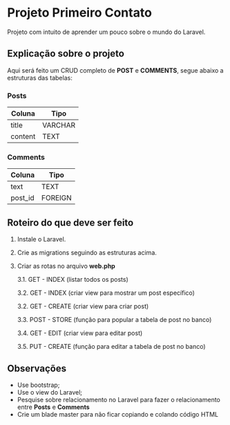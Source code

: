 # Projeto Primeiro Contato

Projeto com intuito de aprender um pouco sobre o mundo do Laravel.

## Explicação sobre o projeto

Aqui será feito um CRUD completo de **POST** e **COMMENTS**, segue abaixo a estruturas das tabelas:

### Posts

|Coluna  | Tipo            |
|--------|-----------------|
|title   |    VARCHAR      |
|content |    TEXT         |

### Comments

|Coluna  | Tipo            |
|--------|-----------------|
|text    |    TEXT         |
|post_id |    FOREIGN      |

## Roteiro do que deve ser feito

1. Instale o Laravel.

2. Crie as migrations seguindo as estruturas acima.

3. Criar as rotas no arquivo **web.php**

    3.1. GET - INDEX  (listar todos os posts)

    3.2. GET - INDEX  (criar view para mostrar um post específico)

    3.2. GET - CREATE (criar view para criar post)

    3.3. POST - STORE  (função para popular a tabela de post no banco)

    3.4. GET - EDIT   (criar view para editar post)
    
    3.5. PUT - CREATE (função para editar a tabela de post no banco)

## Observações
- Use bootstrap;
- Use o view do Laravel;
- Pesquise sobre relacionamento no Laravel para fazer o relacionamento entre **Posts** e **Comments**
- Crie um blade master para não ficar copiando e colando código HTML